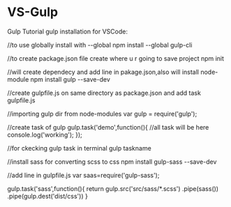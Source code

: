 # VS-Gulp
Gulp Tutorial 
gulp installation for VSCode:

//to use globally install with --global
npm install --global gulp-cli

//to create package.json file create where u r going to save project
npm init

//will create dependecy and add line in pakage.json,also will install node-module
npm install gulp --save-dev

//create gulpfile.js on same directory as package.json and add task 
gulpfile.js

//importing gulp dir from node-modules
var gulp = require('gulp');

//create task of gulp
gulp.task('demo',function(){
	//all task will be here
	console.log('working');
});

//for ckecking gulp task in terminal
gulp taskname

//install sass for converting scss to css
npm install gulp-sass --save-dev

//add line in gulpfile.js
var saas=require('gulp-sass');

gulp.task('sass',function(){
    return gulp.src('src/sass/*.scss')
           .pipe(sass())
           .pipe(gulp.dest('dist/css'))
}

